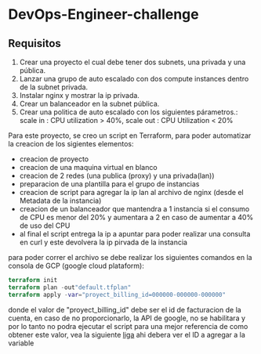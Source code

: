 # DevOps-Engineer-challenge
## Requisitos

1. Crear una proyecto el cual debe tener dos subnets, una privada y una pública.
2. Lanzar una grupo de auto escalado con dos compute instances dentro de la subnet privada.
3. Instalar nginx y mostrar la ip privada.
4. Crear un balanceador en la subnet pública.
5. Crear una politica de auto escalado con los siguientes párametros.: scale in : CPU utilization > 40%, scale out : CPU Utilization < 20%

Para este proyecto, se creo un script en Terraform, para poder automatizar la creacion de los sigientes elementos:

- creacion de proyecto
- creacion de una maquina virtual en blanco
- creacion de 2 redes (una publica (proxy) y una privada(lan))
- preparacion de una plantilla para el grupo de instancias
- creacion de script para agregar la ip lan al archivo de nginx (desde el Metadata de la instancia)
- creacion de un balanceador que mantendra a 1 instancia si el consumo de CPU es menor del 20% y aumentara a 2 en caso de aumentar a 40% de uso del CPU
- al final el script entrega la ip a apuntar para poder realizar una consulta en curl y este devolvera la ip pirvada de la instancia

para poder correr el archivo se debe realizar los siguientes comandos en la consola de GCP (google cloud plataform):

```terraform
terraform init
terraform plan -out"default.tfplan"
terraform apply -var="proyect_billing_id=000000-000000-000000"
```

donde el valor de "proyect_billing_id" debe ser el id de facturacion de la cuenta, en caso de no proporcionarlo, la API de google, no se habilitara y por lo tanto no podra ejecutar el script
para una mejor referencia de como obtener este valor, vea la siguiente [liga](https://console.cloud.google.com/billing?_ga=2.229969052.1664475333.1652314216-1631168250.1652309941) ahi debera ver el ID a agregar a la variable
